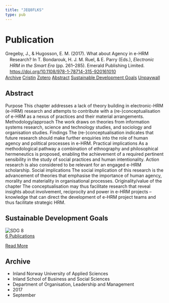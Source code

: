 ```yaml
---
title: "JEQ8FLKS"
type: pub
---
```

<h1>Publication</h1>
<article id="csl-bib-container-JEQ8FLKS" class="csl-bib-container">
  <div class="csl-bib-body" style="line-height: 1.35; padding-left: 1em; text-indent:-1em;">
  <div class="csl-entry">Gregeby, J., &amp; Hugosson, E. M. (2017). What about Agency in e-HRM Research? In T. Bondarouk, H. J. M. Ruel, &amp; E. Parry (Eds.), <i>Electronic HRM in the Smart Era</i> (pp. 261&#x2013;285). Emerald Publishing Limited. <a href="https://doi.org/10.1108/978-1-78714-315-920161010">https://doi.org/10.1108/978-1-78714-315-920161010</a></div>
</div>
  <div class="csl-bib-buttons">
    <a href="#taxonomy-article-JEQ8FLKS" class="csl-bib-button">Archive</a>
    <a href="https://app.cristin.no/results/show.jsf?id=1491249" alt="Cristin URL" class="csl-bib-button">Cristin</a>
    <a href="http://zotero.org/groups/5402882/items/JEQ8FLKS" alt="Zotero URL" class="csl-bib-button">Zotero</a>
    <a href="#abstract-article-JEQ8FLKS" class="csl-bib-button">Abstract</a>
    <a href="#sdg-article-JEQ8FLKS" class="csl-bib-button">Sustainable Development Goals</a>
    <a href="https://doi.org/10.1108/978-1-78714-315-920161010" class="csl-bib-button">Unpaywall</a>
  </div>
  <div id="csl-bib-meta-container-JEQ8FLKS"></div>
</article>
<div id="csl-bib-meta-JEQ8FLKS" class="csl-bib-meta">
  <article id="abstract-article-JEQ8FLKS" class="abstract-article">
    <h1>Abstract</h1>
    Purpose This chapter addresses a lack of theory building in electronic-HRM (e-HRM) research and attempts to contribute with a (re-)conceptualisation of e-HRM as a nexus of practices and their material arrangements. Methodology/approach The work draws on theories from information systems research, science and technology studies, and sociology and organisation studies. Findings The (re-)conceptualisation indicates that future research should make further enquiries into the role of human agency and political processes in e-HRM. Practical implications As a methodological pathway a combination of ethnography and philosophical hermeneutics is proposed, enabling the achievement of a required pertinent sensibility in the study of social practices and human intentionality. Action research is also considered to be relevant for an engaged e-HRM scholarship. Social implications The social implication of this research is the advancement of theories that emphasise the importance of human agency, morality and materiality in organisational processes. Originality/value of the chapter The conceptualisation may thus facilitate research that reveal insights about involvement, reciprocity and power in e-HRM projects – knowledge that can direct the development of e-HRM project teams and thus facilitate strategic HRM.
  </article>
  <article id="sdg-article-JEQ8FLKS" class="sdg-article">
    <h1>Sustainable Development Goals</h1>
    <div class="sdg-container"><div id="sdg8" class="sdg"> <img src="{{< params subfolder >}}images/sdg/sdg08_en.png" class="image" alt="SDG 8"> <div class="sdg-overlay"> <a href="{{< params subfolder >}}en/archive/?sdg=8#archive" class="sdg-publication-count"><span>6</span> Publications</a> <p><a href="https://sdgs.un.org/goals/goal8" class="sdg-read-more">Read More</a></p> </div> </div></div>
  </article>
  <article id="taxonomy-article-JEQ8FLKS" class="taxonomy-article">
    <h1>Archive</h1>
    <ul>
      <li>Inland Norway University of Applied Sciences</li>
      <li>Inland School of Business and Social Sciences</li>
      <li>Department of Organisation, Leadership and Management</li>
      <li>2017</li>
      <li>September</li>
    </ul>
  </article>
</div>

